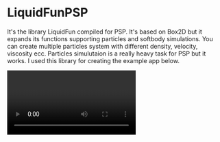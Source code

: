 # LiquidFunPSP

It's the library LiquidFun compiled for PSP. It's based on Box2D but it expands its functions supporting particles and softbody simulations. You can create multiple particles system with different density, velocity, viscosity ecc. Particles simulutaion is a really heavy task for PSP but it works. I used this library for creating the example app below.

<video>
  <souce = res/app.mp4>Video not found
</video>
